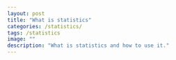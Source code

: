 ```yaml
---
layout: post
title: "What is statistics"
categories: /statistics/
tags: /statistics
image: ""
description: "What is statistics and how to use it."
---
```



